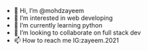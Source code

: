- 👋 Hi, I’m @mohdzayeem
- 👀 I’m interested in web developing
- 🌱 I’m currently learning python
- 💞️ I’m looking to collaborate on full stack dev
- 📫 How to reach me IG:zayeem.2021

<!---
mohdzayeem/mohdzayeem is a ✨ special ✨ repository because its `README.md` (this file) appears on your GitHub profile.
You can click the Preview link to take a look at your changes.
--->
